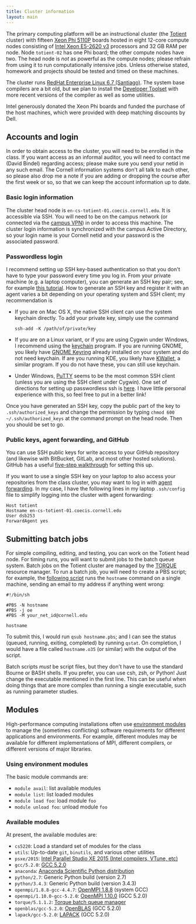 ```yaml
---
title: Cluster information
layout: main
---
```


The primary computing platform will be an instructional cluster (the
[Totient][totient] cluster) with fifteen [Xeon Phi 5110P][phi-spec]
boards hosted in eight 12-core compute nodes consisting of
[Intel Xeon E5-2620 v3][xeon-spec] processors and 32 GB RAM per node.
Node `totient-02` has one Phi board; the other compute nodes have two.
The head node is *not* as powerful as the compute nodes; please
refrain from using it to run computationally intensive jobs.
Unless otherwise stated, homework and projects should be tested and
timed on these machines.

The cluster runs [RedHat Enterprise Linux 6.7 (Santiago)](rhel67).
The system base compilers are a bit old, but we plan to install the
[Developer Toolset][devtools] with more recent versions of the
compiler as well as some utilities.

Intel generously donated the Xeon Phi boards and funded the purchase
of the host machines, which were provided with deep matching discounts
by Dell.

[totient]: https://en.wikipedia.org/wiki/Euler%27s_totient_function
[phi-spec]: http://ark.intel.com/products/71992/Intel-Xeon-Phi-Coprocessor-5110P-8GB-1_053-GHz-60-core
[xeon-spec]: http://ark.intel.com/products/83352/Intel-Xeon-Processor-E5-2620-v3-15M-Cache-2_40-GHz
[rhel67]: https://access.redhat.com/documentation/en-US/Red_Hat_Enterprise_Linux/6/index.html
[devtools]: https://access.redhat.com/documentation/en-US/Red_Hat_Developer_Toolset/3/index.html

## Accounts and login

In order to obtain access to the cluster, you will need to be enrolled
in the class.  If you want access as an informal auditor, you will
need to contact me (David Bindel) regarding access; please make sure
you send your netid in any such email.  The Cornell information
systems don't all talk to each other, so please also drop me a note if
you are adding or dropping the course after the first week or so, so
that we can keep the account information up to date.

### Basic login information

The cluster head node is `en-cs-totient-01.coecis.cornell.edu`.
It is accessible via SSH.  You will need to be on the campus network
(or connected via the
[campus VPN](http://www.it.cornell.edu/services/vpn/)) in order to
access this machine.  The cluster login information is synchronized
with the campus Active Directory, so your login name is your Cornell
netid and your password is the associated password.

### Passwordless login

I recommend setting up SSH key-based authentication so that you don't
have to type your password every time you log in.  From your private
machine (e.g. a laptop computer), you can generate an SSH key pair;
see, for example
[this tutorial](https://www.digitalocean.com/community/tutorials/how-to-configure-ssh-key-based-authentication-on-a-linux-server).
How to generate an SSH key and register it with an agent varies a bit
depending on your operating system and SSH client; my recommendation
is

 - If you are on Mac OS X, the native SSH client can use the system
   keychain directly.  To add your private key, simply use the command

       ssh-add -K /path/of/private/key

 - If you are on a Linux variant, or if you are using Cygwin under Windows, I
   recommend using the [keychain](http://linux.die.net/man/1/keychain)
   program. If you are running GNOME, you likely have [GNOME
   Keyring](https://en.wikipedia.org/wiki/GNOME_Keyring) already installed on
   your system and do not need keychain. If are you running KDE, you likely have
   [KWallet](https://en.wikipedia.org/wiki/KWallet), a similar program. If you
   do not have these, you can still use keychain.

 - Under Windows, [PuTTY](www.putty.org) seems to be the most common
   SSH client (unless you are using the SSH client under Cygwin).
   One set of directions for setting up passwordless ssh is
   [here](https://www.digitalocean.com/community/tutorials/how-to-create-ssh-keys-with-putty-to-connect-to-a-vps).
   I have little personal experience with this, so feel free to put
   in a better link!

Once you have generated an SSH key, copy the public part of the key to
`.ssh/authorized_keys` and change the permission by typing
`chmod 600 ~/.ssh/authorized_keys` at the command prompt on the head node.
Then you should be set to go.

### Public keys, agent forwarding, and GitHub

You can use SSH public keys for write access to your GitHub
repository (and likewise with BitBucket, GitLab, and most other
hosted solutions).  GitHub has a useful
[five-step walkthrough](https://help.github.com/articles/generating-ssh-keys/)
for setting this up.

If you want to use a single SSH key on your laptop to also access
your repositories from the class cluster, you may want to
log in with
[agent forwarding](https://developer.github.com/guides/using-ssh-agent-forwarding/).
In my case, I have the following lines in my laptop `.ssh/config` file
to simplify logging into the cluster with agent forwarding:

    Host totient
    Hostname en-cs-totient-01.coecis.cornell.edu
    User dsb253
    ForwardAgent yes

## Submitting batch jobs

For simple compiling, editing, and testing, you can work on the
Totient head node.  For timing runs, you will want to submit jobs to
the batch queue system.  Batch jobs on the Totient cluster are managed by the
[TORQUE](http://www.adaptivecomputing.com/products/open-source/torque/)
resource manager.  To run a batch job, you will need to create a PBS
script; for example, the 
[following script](https://github.com/cornell-cs5220-f15/demo/blob/master/hostname.pbs)
runs the `hostname` command
on a single machine, sending an email to my address if anything went
wrong:

    #!/bin/sh
    
    #PBS -N hostname
    #PBS -j oe
    #PBS -M your_net_id@cornell.edu
    
    hostname

To submit this, I would run `qsub hostname.pbs`; and I can see the status
(queued, running, exiting, completed) by running `qstat`.  On
completion, I would have a file called `hostname.o35` (or similar)
with the output of the script.

Batch scripts *must* be script files, but they don't have to use the
standard Bourne or BASH shells.  If you prefer, you can use csh, zsh,
or Python!  Just change the executable mentioned in the first line.
This can be useful when doing things that are more complex than
running a single executable, such as running parameter studies.

## Modules

High-performance computing installations often use
[environment modules](http://modules.sourceforge.net/) to manage the
(sometimes conflicting) software requirements for different
applications and environments.  For example, different modules may be
available for different implementations of MPI, different compilers,
or different versions of major libraries.

### Using environment modules

The basic module commands are:

- `module avail`: list available modules
- `module list`: list loaded modules
- `module load foo`: load module `foo`
- `module unload foo`: unload module `foo`

### Available modules

At present, the available modules are:

- `cs5220`: Load a standard set of modules for the class
- `utils`: Up-to-date `git`, `binutils`, and various other utilities
- `psxe/2015`: [Intel Parallel Studio XE 2015 (Intel compilers, VTune, etc)][psxe]
- `gcc/5.2.0`: [GCC 5.2.0][gcc5]
- `anaconda`: [Anaconda Scientific Python distribution][anaconda]
- `python/2.7`: Generic Python build (version 2.7)
- `python/3.4.3`: Generic Python build (version 3.4.3)
- `openmpi/1.8.8-gcc-4.4.7`: [OpenMPI 1.8.8][openmpi] (system GCC)
- `openmpi/1.10.0-gcc-5.2.0`: [OpenMPI 1.10.0][openmpi] (GCC 5.2.0)
- `torque/5.1.1.2`: [Torque batch queue manager][torque]
- `openblas/gcc-5.2.0`: [OpenBLAS][openblas] (GCC 5.2.0)
- `lapack/gcc-5.2.0`: [LAPACK][lapack] (GCC 5.2.0)

[psxe]: https://software.intel.com/en-us/intel-parallel-studio-xe
[gcc5]: https://gcc.gnu.org/gcc-5/
[anaconda]: https://store.continuum.io/cshop/anaconda/
[openmpi]: http://www.open-mpi.org/
[torque]: http://www.adaptivecomputing.com/products/open-source/torque/
[openblas]: http://www.openblas.net/
[lapack]: http://www.netlib.org/lapack/
